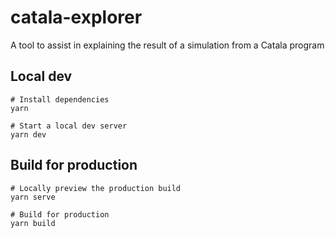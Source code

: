# catala-explorer

A tool to assist in explaining the result of a simulation from a Catala program

## Local dev

```
# Install dependencies
yarn

# Start a local dev server
yarn dev
```

## Build for production

```
# Locally preview the production build
yarn serve

# Build for production
yarn build
```
